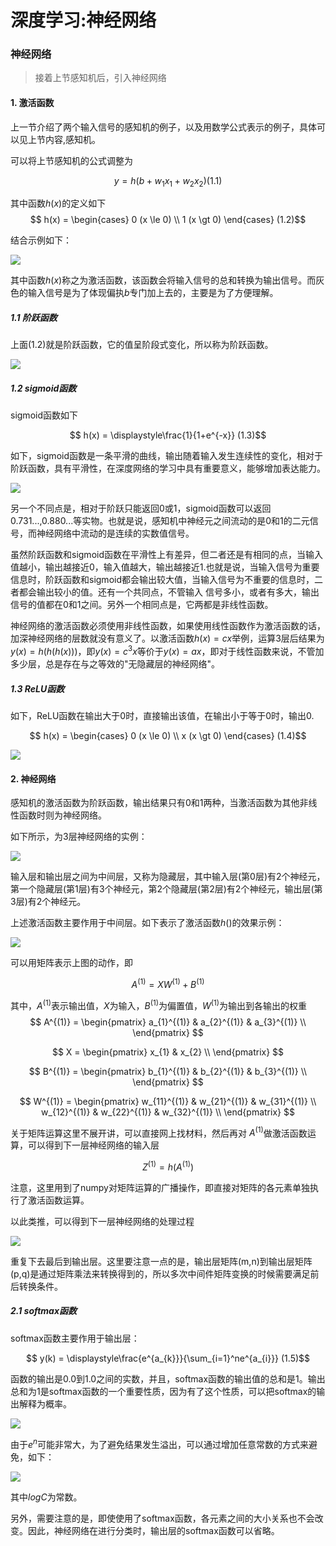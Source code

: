 # 深度学习:神经网络


### 神经网络

> 接着上节感知机后，引入神经网络

#### 1. 激活函数

上一节介绍了两个输入信号的感知机的例子，以及用数学公式表示的例子，具体可以见上节内容,感知机。

可以将上节感知机的公式调整为

$$
y = h(b+w_1x_1+w_2x_2)  (1.1)
$$

其中函数$h(x)$的定义如下
$$
h(x) =
\begin{cases}
 0 (x \le 0) \\
 1 (x \gt 0)
\end{cases}
(1.2)$$

结合示例如下：

![](01_neural_netowork_1.jpg)

其中函数$h(x)$称之为激活函数，该函数会将输入信号的总和转换为输出信号。而灰色的输入信号是为了体现偏执$b$专门加上去的，主要是为了方便理解。

##### 1.1 阶跃函数

上面(1.2)就是阶跃函数，它的值呈阶段式变化，所以称为阶跃函数。

![](02_jieyue_f.jpg)

##### 1.2 sigmoid函数

sigmoid函数如下

$$
h(x) = \displaystyle\frac{1}{1+e^{-x}}
(1.3)$$

如下，sigmoid函数是一条平滑的曲线，输出随着输入发生连续性的变化，相对于阶跃函数，具有平滑性，在深度网络的学习中具有重要意义，能够增加表达能力。

![](03_sigmod.jpg)

另一个不同点是，相对于阶跃只能返回0或1，sigmoid函数可以返回0.731...,0.880...等实物。也就是说，感知机中神经元之间流动的是0和1的二元信号，而神经网络中流动的是连续的实数值信号。

虽然阶跃函数和sigmoid函数在平滑性上有差异，但二者还是有相同的点，当输入值越小，输出越接近0，输入值越大，输出越接近1.也就是说，当输入信号为重要信息时，阶跃函数和sigmoid都会输出较大值，当输入信号为不重要的信息时，二者都会输出较小的值。还有一个共同点，不管输入 信号多小，或者有多大，输出信号的值都在0和1之间。另外一个相同点是，它两都是非线性函数。

神经网络的激活函数必须使用非线性函数，如果使用线性函数作为激活函数的话，加深神经网络的层数就没有意义了。以激活函数$h(x)=cx$举例，运算3层后结果为$y(x)=h(h(h(x)))$，即$y(x)=c^3x$等价于$y(x)=ax$，即对于线性函数来说，不管加多少层，总是存在与之等效的"无隐藏层的神经网络"。

##### 1.3 ReLU函数

如下，ReLU函数在输出大于0时，直接输出该值，在输出小于等于0时，输出0.

$$
h(x) =
\begin{cases}
 0 (x \le 0) \\
 x (x \gt 0)
\end{cases}
(1.4)$$

![](04_ReLU.jpg)


#### 2. 神经网络

感知机的激活函数为阶跃函数，输出结果只有0和1两种，当激活函数为其他非线性函数时则为神经网络。

如下所示，为3层神经网络的实例：

![](neural_network_demo.jpg)

输入层和输出层之间为中间层，又称为隐藏层，其中输入层(第0层)有2个神经元，第一个隐藏层(第1层)有3个神经元，第2个隐藏层(第2层)有2个神经元，输出层(第3层)有2个神经元。

上述激活函数主要作用于中间层。如下表示了激活函数$h()$的效果示例：

![](neural_network_transfor.jpg)

可以用矩阵表示上图的动作，即

$$
A^{(1)} = XW^{(1)} + B^{(1)}
$$

其中，$A^{(1)}$表示输出值，$X$为输入，$B^{(1)}$为偏置值，$W^{(1)}$为输出到各输出的权重
$$
A^{(1)} = 
\begin{pmatrix}
a_{1}^{(1)} & a_{2}^{(1)} & a_{3}^{(1)} \\
\end{pmatrix}
$$

$$
X = 
\begin{pmatrix}
x_{1} & x_{2} \\
\end{pmatrix}
$$

$$
B^{(1)} = 
\begin{pmatrix}
b_{1}^{(1)} & b_{2}^{(1)} & b_{3}^{(1)} \\
\end{pmatrix}
$$

$$
W^{(1)} = 
\begin{pmatrix}
w_{11}^{(1)} & w_{21}^{(1)} & w_{31}^{(1)} \\
w_{12}^{(1)} & w_{22}^{(1)} & w_{32}^{(1)} \\
\end{pmatrix}
$$

关于矩阵运算这里不展开讲，可以直接网上找材料，然后再对 $A^{(1)}$做激活函数运算，可以得到下一层神经网络的输入层

$$
Z^{(1)} = h(A^{(1)})
$$

注意，这里用到了numpy对矩阵运算的广播操作，即直接对矩阵的各元素单独执行了激活函数运算。

以此类推，可以得到下一层神经网络的处理过程

![](neural_network_transfor_2.jpg)

重复下去最后到输出层。这里要注意一点的是，输出层矩阵(m,n)到输出层矩阵(p,q)是通过矩阵乘法来转换得到的，所以多次中间件矩阵变换的时候需要满足前后转换条件。

##### 2.1 softmax函数

softmax函数主要作用于输出层：

$$
y(k) = \displaystyle\frac{e^{a_{k}}}{\sum_{i=1}^ne^{a_{i}}}
(1.5)$$

函数的输出是0.0到1.0之间的实数，并且，softmax函数的输出值的总和是1。输出总和为1是softmax函数的一个重要性质，因为有了这个性质，可以把softmax的输出解释为概率。

![](softmax.jpg)

由于$e^n$可能非常大，为了避免结果发生溢出，可以通过增加任意常数的方式来避免，如下：

![](softmax_math.jpg)

其中$logC$为常数。

另外，需要注意的是，即使使用了softmax函数，各元素之间的大小关系也不会改变。因此，神经网络在进行分类时，输出层的softmax函数可以省略。
